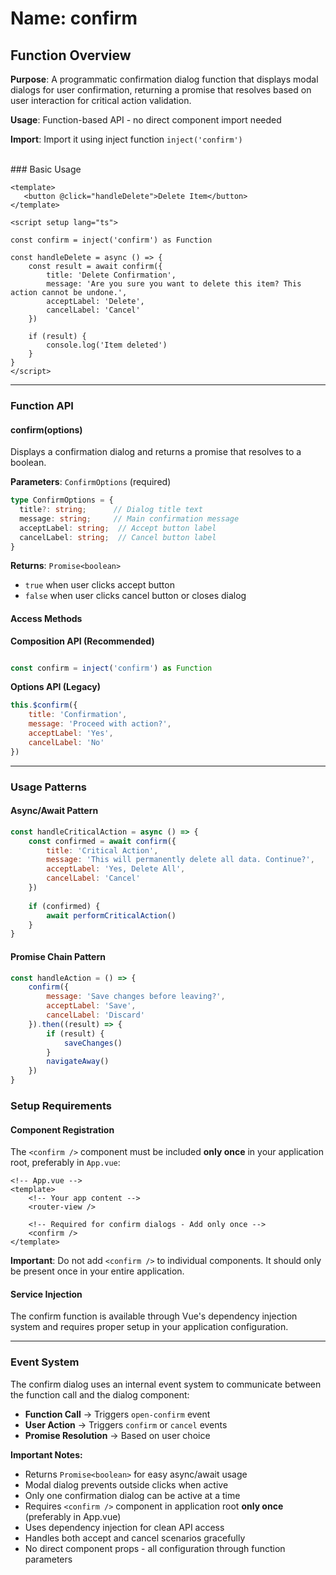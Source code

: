 # Name: confirm
## Function Overview

**Purpose**: A programmatic confirmation dialog function that displays modal dialogs for user confirmation, returning a promise that resolves based on user interaction for critical action validation.

**Usage**: Function-based API - no direct component import needed

**Import**: Import it using inject function `inject('confirm')`

<br />
### Basic Usage

```vue
<template>
   <button @click="handleDelete">Delete Item</button>
</template>

<script setup lang="ts">

const confirm = inject('confirm') as Function

const handleDelete = async () => {
    const result = await confirm({
        title: 'Delete Confirmation',
        message: 'Are you sure you want to delete this item? This action cannot be undone.',
        acceptLabel: 'Delete',
        cancelLabel: 'Cancel'
    })
    
    if (result) {
        console.log('Item deleted')
    }
}
</script>
```

---

### Function API

#### confirm(options)
Displays a confirmation dialog and returns a promise that resolves to a boolean.

**Parameters**: `ConfirmOptions` (required)

```typescript
type ConfirmOptions = {
  title?: string;      // Dialog title text
  message: string;     // Main confirmation message
  acceptLabel: string;  // Accept button label
  cancelLabel: string;  // Cancel button label
}
```

**Returns**: `Promise<boolean>`
- `true` when user clicks accept button
- `false` when user clicks cancel button or closes dialog

#### Access Methods

**Composition API (Recommended)**
```javascript

const confirm = inject('confirm') as Function
```

**Options API (Legacy)**
```javascript
this.$confirm({
    title: 'Confirmation',
    message: 'Proceed with action?',
    acceptLabel: 'Yes',
    cancelLabel: 'No'
})
```

---

### Usage Patterns

#### Async/Await Pattern
```javascript
const handleCriticalAction = async () => {
    const confirmed = await confirm({
        title: 'Critical Action',
        message: 'This will permanently delete all data. Continue?',
        acceptLabel: 'Yes, Delete All',
        cancelLabel: 'Cancel'
    })
    
    if (confirmed) {
        await performCriticalAction()
    }
}
```

#### Promise Chain Pattern
```javascript
const handleAction = () => {
    confirm({
        message: 'Save changes before leaving?',
        acceptLabel: 'Save',
        cancelLabel: 'Discard'
    }).then((result) => {
        if (result) {
            saveChanges()
        }
        navigateAway()
    })
}
```

### Setup Requirements

#### Component Registration
The `<confirm />` component must be included **only once** in your application root, preferably in `App.vue`:

```vue
<!-- App.vue -->
<template>
    <!-- Your app content -->
    <router-view />
    
    <!-- Required for confirm dialogs - Add only once -->
    <confirm />
</template>
```

**Important**: Do not add `<confirm />` to individual components. It should only be present once in your entire application.

#### Service Injection
The confirm function is available through Vue's dependency injection system and requires proper setup in your application configuration.

---

### Event System

The confirm dialog uses an internal event system to communicate between the function call and the dialog component:

- **Function Call** → Triggers `open-confirm` event
- **User Action** → Triggers `confirm` or `cancel` events
- **Promise Resolution** → Based on user choice

**Important Notes:**
- Returns `Promise<boolean>` for easy async/await usage
- Modal dialog prevents outside clicks when active
- Only one confirmation dialog can be active at a time
- Requires `<confirm />` component in application root **only once** (preferably in App.vue)
- Uses dependency injection for clean API access
- Handles both accept and cancel scenarios gracefully
- No direct component props - all configuration through function parameters